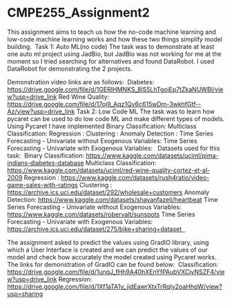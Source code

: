 # CMPE255_Assignment2
This assignment aims to teach us how the no-code machine learning and low-code machine learning works and how these two things simplify model building.  Task 1: Auto ML(no code) The task was to demonstrate at least one auto ml project using JadBio, but JadBio was not working for me at the moment so I tried searching for alternatives and found DataRobot. I used DataRobot for demonstrating the 2 projects. 

Demonstration video links are as follows: 
Diabetes: https://drive.google.com/file/d/1GERIHMNKS_8lS5LhTgoiEp7tZkaNUWBI/view?usp=drive_link
Red Wine Quality: https://drive.google.com/file/d/17oj9_Aqz1Qv6c615wDm-3wkhfGtf--Az/view?usp=drive_link
Task 2: Low Code ML The task was to learn how pycaret can be used to do low code ML and make different types of models. Using Pycaret I have implemented 
Binary Classification:
Multiclass Classification: 
Regression :
Clustering :
Anomaly Detection :
Time Series Forecasting - Univariate without Exogenous Variables:
Time Series Forecasting - Univariate with Exogenous Variables:
 
Datasets used for this task: 
Binary Classification: https://www.kaggle.com/datasets/uciml/pima-indians-diabetes-database
Multiclass Classification: https://www.kaggle.com/datasets/uciml/red-wine-quality-cortez-et-al-2009
Regression : https://www.kaggle.com/datasets/rush4ratio/video-game-sales-with-ratings
Clustering : https://archive.ics.uci.edu/dataset/292/wholesale+customers
Anomaly Detection: https://www.kaggle.com/datasets/shayanfazeli/heartbeat
Time Series Forecasting - Univariate without Exogenous Variables: https://www.kaggle.com/datasets/robervalt/sunspots
Time Series Forecasting - Univariate with Exogenous Variables: https://archive.ics.uci.edu/dataset/275/bike+sharing+dataset  

The assignment asked to predict the values using GradIO library, using which a User Interface is created and we can predict the values of our model and check how accurately the model created using Pycaret works. The links for demonstration of GradIO can be found below: 
Classification: https://drive.google.com/file/d/1unqJ_fHh9A40hXEnYfPAubVXCjvNSZF4/view?usp=drive_link
Regression: https://drive.google.com/file/d/1Xf1aTA1v_jidEawrXtxTrRqIy2oaHhqW/view?usp=sharing

